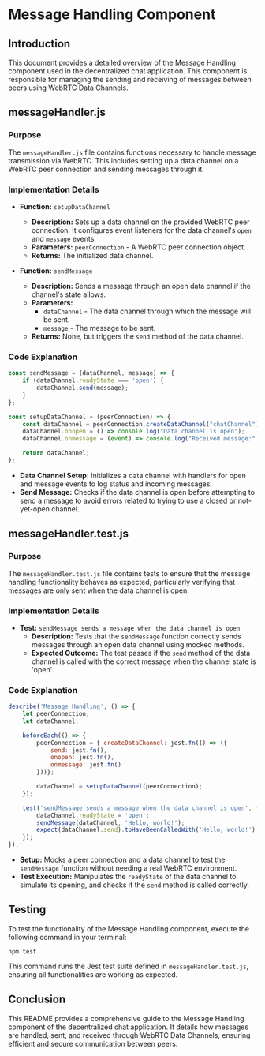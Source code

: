 
# Message Handling Component

## Introduction

This document provides a detailed overview of the Message Handling component used in the decentralized chat application. This component is responsible for managing the sending and receiving of messages between peers using WebRTC Data Channels.

## messageHandler.js

### Purpose

The `messageHandler.js` file contains functions necessary to handle message transmission via WebRTC. This includes setting up a data channel on a WebRTC peer connection and sending messages through it.

### Implementation Details

- **Function:** `setupDataChannel`
  - **Description:** Sets up a data channel on the provided WebRTC peer connection. It configures event listeners for the data channel's `open` and `message` events.
  - **Parameters:** `peerConnection` - A WebRTC peer connection object.
  - **Returns:** The initialized data channel.

- **Function:** `sendMessage`
  - **Description:** Sends a message through an open data channel if the channel's state allows.
  - **Parameters:**
    - `dataChannel` - The data channel through which the message will be sent.
    - `message` - The message to be sent.
  - **Returns:** None, but triggers the `send` method of the data channel.

### Code Explanation

```javascript
const sendMessage = (dataChannel, message) => {
    if (dataChannel.readyState === 'open') {
        dataChannel.send(message);
    }
};

const setupDataChannel = (peerConnection) => {
    const dataChannel = peerConnection.createDataChannel("chatChannel");
    dataChannel.onopen = () => console.log("Data channel is open");
    dataChannel.onmessage = (event) => console.log("Received message:", event.data);

    return dataChannel;
};
```

- **Data Channel Setup:** Initializes a data channel with handlers for open and message events to log status and incoming messages.
- **Send Message:** Checks if the data channel is open before attempting to send a message to avoid errors related to trying to use a closed or not-yet-open channel.

## messageHandler.test.js

### Purpose

The `messageHandler.test.js` file contains tests to ensure that the message handling functionality behaves as expected, particularly verifying that messages are only sent when the data channel is open.

### Implementation Details

- **Test:** `sendMessage sends a message when the data channel is open`
  - **Description:** Tests that the `sendMessage` function correctly sends messages through an open data channel using mocked methods.
  - **Expected Outcome:** The test passes if the `send` method of the data channel is called with the correct message when the channel state is 'open'.

### Code Explanation

```javascript
describe('Message Handling', () => {
    let peerConnection;
    let dataChannel;

    beforeEach(() => {
        peerConnection = { createDataChannel: jest.fn(() => ({
            send: jest.fn(),
            onopen: jest.fn(),
            onmessage: jest.fn()
        }))};

        dataChannel = setupDataChannel(peerConnection);
    });

    test('sendMessage sends a message when the data channel is open', () => {
        dataChannel.readyState = 'open';
        sendMessage(dataChannel, 'Hello, world!');
        expect(dataChannel.send).toHaveBeenCalledWith('Hello, world!');
    });
});
```

- **Setup:** Mocks a peer connection and a data channel to test the `sendMessage` function without needing a real WebRTC environment.
- **Test Execution:** Manipulates the `readyState` of the data channel to simulate its opening, and checks if the `send` method is called correctly.

## Testing

To test the functionality of the Message Handling component, execute the following command in your terminal:

```
npm test
```

This command runs the Jest test suite defined in `messageHandler.test.js`, ensuring all functionalities are working as expected.

## Conclusion

This README provides a comprehensive guide to the Message Handling component of the decentralized chat application. It details how messages are handled, sent, and received through WebRTC Data Channels, ensuring efficient and secure communication between peers.